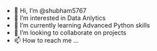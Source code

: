 - 👋 Hi, I’m @shubham5767
- 👀 I’m interested in Data Anlytics
- 🌱 I’m currently learning Advanced Python skills
- 💞️ I’m looking to collaborate on projects
- 📫 How to reach me ...

<!---
shubham5767/shubham5767 is a ✨ special ✨ repository because its `README.md` (this file) appears on your GitHub profile.
You can click the Preview link to take a look at your changes.
--->
